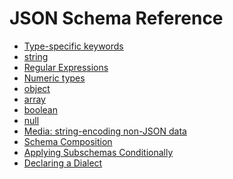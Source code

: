 JSON Schema Reference 
=====================

* [Type-specific keywords](reference/type)
* [string](reference/string)
* [Regular Expressions](reference/regular_expressions)
* [Numeric types](reference/numeric)
* [object](reference/object)
* [array](reference/array)
* [boolean](reference/boolean)
* [null](reference/null)
* [Media: string-encoding non-JSON data](reference/non_json_data)
* [Schema Composition](reference/combining)
* [Applying Subschemas Conditionally](reference/conditionals)
* [Declaring a Dialect](reference/schema)